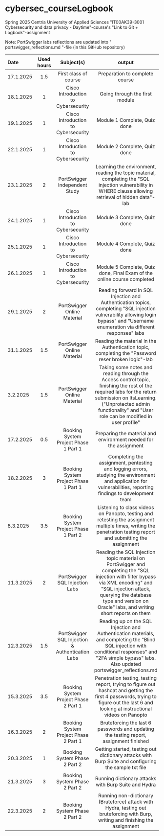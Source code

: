 # cybersec_courseLogbook
Spring 2025 Centria University of Applied Sciences "IT00AK39-3001 Cybersecurity and data privacy - Daytime"-course's "Link to Git + Logbook"-assignment

Note: PortSwigger labs reflections are updated into " portswigger_reflections.md "-file (in this GitHub repository)

| Date  | Used hours | Subject(s) |  output |
| :---         |     :---:      |     :---:      |     :---:      |
| 17.1.2025 | 1.5 | First class of course  | Preparation to complete course |
| 18.1.2025 | 1 | Cisco Introduction to Cybersecurity  | Going through the first module |
| 19.1.2025 | 1 | Cisco Introduction to Cybersecurity  | Module 1 Complete, Quiz done|
| 22.1.2025 | 1 | Cisco Introduction to Cybersecurity  | Module 2 Complete, Quiz done|
| 23.1.2025 | 2 | PortSwigger Independent Study  | Learning the environment, reading the topic material, completing the "SQL injection vulnerability in WHERE clause allowing retrieval of hidden data"-lab |
| 24.1.2025 | 1 | Cisco Introduction to Cybersecurity  | Module 3 Complete, Quiz done|
| 25.1.2025 | 1 | Cisco Introduction to Cybersecurity  | Module 4 Complete, Quiz done|
| 26.1.2025 | 1 | Cisco Introduction to Cybersecurity  | Module 5 Complete, Quiz done, Final Exam of the online course completed|
| 29.1.2025 | 2 | PortSwigger Online Material  | Reading forward in SQL Injection and Authentication topics, completing "SQL injection vulnerability allowing login bypass" and "Username enumeration via different responses" labs|
| 31.1.2025 | 1.5 | PortSwigger Online Material  | Reading the material in the Authentication topic, completing the "Password reser broken logic"-lab |
| 3.2.2025 | 1.5 | PortSwigger Online Material  | Taking some notes and reading through the Access control topic, finishing the rest of the required labs for the return submission on ItsLearning. ("Unprotected admin functionality" and "User role can be modified in user profile" |
| 17.2.2025 | 0.5 | Booking System Project Phase 1 Part 1  | Preparing the material and environment needed for the assignment |
| 18.2.2025 | 3 | Booking System Project Phase 1 Part 1 | Completing the assignment, pentesting and logging errors, studying the environment and application for vulnerabilities, reporting findings to development team |
| 8.3.2025 | 3.5 | Booking System Project Phase 1 Part 2 | Listening to class videos on Panopto, testing and retesting the assignment multiple times, writing the penetration testing report and submitting the assignment |
| 11.3.2025 | 2 | PortSwigger SQL Injection Labs | Reading the SQL Injection topic material on PortSwigger and completing the "SQL injection with filter bypass via XML encoding" and "SQL injection attack, querying the database type and version on Oracle" labs, and writing short reports on them |
| 12.3.2025 | 1.5 | PortSwigger SQL Injection & Authentication Labs | Reading up on the SQL Injection and Authentication materials, and completing the "Blind SQL injection with conditional responses" and "2FA simple bypass" labs. Also updated portswigger_reflections.md |
| 15.3.2025 | 3.5 | Booking System Project Phase 2 Part 1 | Penetration testing, testing report, trying to figure out hashcat and getting the first 4 passwords, trying to figure out the last 6 and looking at instructional videos on Panopto |
| 16.3.2025 | 2 | Booking System Project Phase 2 Part 1 | Bruteforcing the last 6 passwords and updating the testing report, assignment finished |
| 20.3.2025 | 1 | Booking System Phase 2 Part 2 | Getting started, testing out dictionary attacks with Burp Suite and configuring the sample txt file |
| 21.3.2025 | 3 | Booking System Phase 2 Part 2 | Running dictionary attacks with Burp Suite and Hydra |
| 22.3.2025 | 2 | Booking System Phase 2 Part 2 | Running non-dictionary (Bruteforce) attack with Hydra, testing out bruteforcing with Burp, writing and finishing the assignment |

